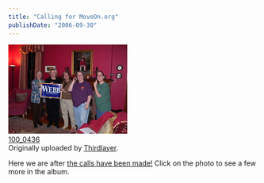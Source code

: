 ```yaml
---
title: "Calling for MoveOn.org"
publishDate: "2006-09-30"
---
```


[![](images/256906128_05a5dd1747_m.jpg)](http://www.flickr.com/photos/54325514@N00/256906128/ "photo sharing")  
[100\_0436](http://www.flickr.com/photos/54325514@N00/256906128/)  
Originally uploaded by [Thirdlayer](http://www.flickr.com/people/54325514@N00/).

Here we are after [the calls have been made!](http://pol.moveon.org/call4changechallenge/?id=8973-2940366-FbMus.nBUfEY5hMsJSRzZQ&t=1) Click on the photo to see a few more in the album.
